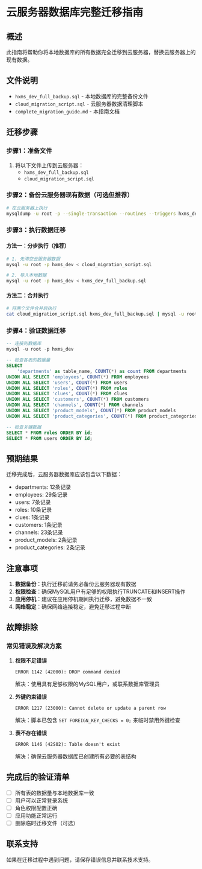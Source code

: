 # 云服务器数据库完整迁移指南

## 概述

此指南将帮助你将本地数据库的所有数据完全迁移到云服务器，替换云服务器上的现有数据。

## 文件说明

- `hxms_dev_full_backup.sql` - 本地数据库的完整备份文件
- `cloud_migration_script.sql` - 云服务器数据清理脚本
- `complete_migration_guide.md` - 本指南文档

## 迁移步骤

### 步骤1：准备文件

1. 将以下文件上传到云服务器：
   - `hxms_dev_full_backup.sql`
   - `cloud_migration_script.sql`

### 步骤2：备份云服务器现有数据（可选但推荐）

```bash
# 在云服务器上执行
mysqldump -u root -p --single-transaction --routines --triggers hxms_dev > cloud_backup_$(date +%Y%m%d_%H%M%S).sql
```

### 步骤3：执行数据迁移

#### 方法一：分步执行（推荐）

```bash
# 1. 先清空云服务器数据
mysql -u root -p hxms_dev < cloud_migration_script.sql

# 2. 导入本地数据
mysql -u root -p hxms_dev < hxms_dev_full_backup.sql
```

#### 方法二：合并执行

```bash
# 将两个文件合并后执行
cat cloud_migration_script.sql hxms_dev_full_backup.sql | mysql -u root -p hxms_dev
```

### 步骤4：验证数据迁移

```sql
-- 连接到数据库
mysql -u root -p hxms_dev

-- 检查各表的数据量
SELECT
    'departments' as table_name, COUNT(*) as count FROM departments
UNION ALL SELECT 'employees', COUNT(*) FROM employees
UNION ALL SELECT 'users', COUNT(*) FROM users
UNION ALL SELECT 'roles', COUNT(*) FROM roles
UNION ALL SELECT 'clues', COUNT(*) FROM clues
UNION ALL SELECT 'customers', COUNT(*) FROM customers
UNION ALL SELECT 'channels', COUNT(*) FROM channels
UNION ALL SELECT 'product_models', COUNT(*) FROM product_models
UNION ALL SELECT 'product_categories', COUNT(*) FROM product_categories;

-- 检查关键数据
SELECT * FROM roles ORDER BY id;
SELECT * FROM users ORDER BY id;
```

## 预期结果

迁移完成后，云服务器数据库应该包含以下数据：

- departments: 12条记录
- employees: 29条记录
- users: 7条记录
- roles: 10条记录
- clues: 1条记录
- customers: 1条记录
- channels: 23条记录
- product_models: 2条记录
- product_categories: 2条记录

## 注意事项

1. **数据备份**：执行迁移前请务必备份云服务器现有数据
2. **权限检查**：确保MySQL用户有足够的权限执行TRUNCATE和INSERT操作
3. **应用停机**：建议在应用停机期间执行迁移，避免数据不一致
4. **网络稳定**：确保网络连接稳定，避免迁移过程中断

## 故障排除

### 常见错误及解决方案

1. **权限不足错误**

   ```
   ERROR 1142 (42000): DROP command denied
   ```

   解决：使用具有足够权限的MySQL用户，或联系数据库管理员

2. **外键约束错误**

   ```
   ERROR 1217 (23000): Cannot delete or update a parent row
   ```

   解决：脚本已包含 `SET FOREIGN_KEY_CHECKS = 0;` 来临时禁用外键检查

3. **表不存在错误**
   ```
   ERROR 1146 (42S02): Table doesn't exist
   ```
   解决：确保云服务器数据库已创建所有必要的表结构

## 完成后的验证清单

- [ ] 所有表的数据量与本地数据库一致
- [ ] 用户可以正常登录系统
- [ ] 角色权限配置正确
- [ ] 应用功能正常运行
- [ ] 删除临时迁移文件（可选）

## 联系支持

如果在迁移过程中遇到问题，请保存错误信息并联系技术支持。
